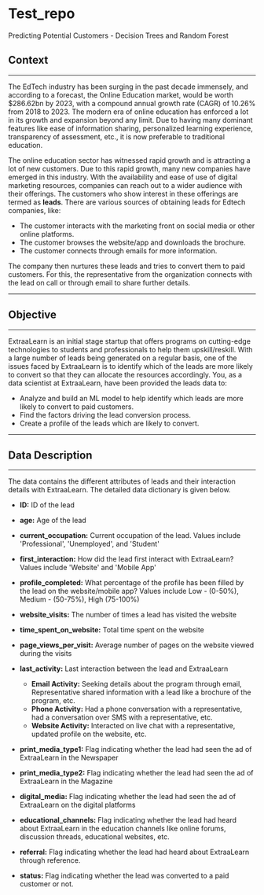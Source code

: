 # Test_repo
Predicting Potential Customers - Decision Trees and Random Forest
## **Context** 
-------------------------------

The EdTech industry has been surging in the past decade immensely, and according to a forecast, the Online Education market, would be worth $286.62bn by 2023, with a compound annual growth rate (CAGR) of 10.26% from 2018 to 2023. The modern era of online education has enforced a lot in its growth and expansion beyond any limit. Due to having many dominant features like ease of information sharing, personalized learning experience, transparency of assessment, etc., it is now preferable to traditional education. 

The online education sector has witnessed rapid growth and is attracting a lot of new customers. Due to this rapid growth, many new companies have emerged in this industry. With the availability and ease of use of digital marketing resources, companies can reach out to a wider audience with their offerings. The customers who show interest in these offerings are termed as **leads**. There are various sources of obtaining leads for Edtech companies, like:

* The customer interacts with the marketing front on social media or other online platforms. 
* The customer browses the website/app and downloads the brochure.
* The customer connects through emails for more information.

The company then nurtures these leads and tries to convert them to paid customers. For this, the representative from the organization connects with the lead on call or through email to share further details.

----------------------------
## **Objective**
-----------------------------


ExtraaLearn is an initial stage startup that offers programs on cutting-edge technologies to students and professionals to help them upskill/reskill. With a large number of leads being generated on a regular basis, one of the issues faced by ExtraaLearn is to identify which of the leads are more likely to convert so that they can allocate the resources accordingly. You, as a data scientist at ExtraaLearn, have been provided the leads data to:
* Analyze and build an ML model to help identify which leads are more likely to convert to paid customers. 
* Find the factors driving the lead conversion process.
* Create a profile of the leads which are likely to convert.


--------------------------
## **Data Description**
--------------------------

The data contains the different attributes of leads and their interaction details with ExtraaLearn. The detailed data dictionary is given below.

* **ID:** ID of the lead
* **age:** Age of the lead
* **current_occupation:** Current occupation of the lead. Values include 'Professional', 'Unemployed', and 'Student'
* **first_interaction:** How did the lead first interact with ExtraaLearn? Values include 'Website' and 'Mobile App'
* **profile_completed:** What percentage of the profile has been filled by the lead on the website/mobile app? Values include Low - (0-50%), Medium - (50-75%), High (75-100%)
* **website_visits:** The number of times a lead has visited the website
* **time_spent_on_website:** Total time spent on the website
* **page_views_per_visit:** Average number of pages on the website viewed during the visits
* **last_activity:** Last interaction between the lead and ExtraaLearn 
    * **Email Activity:** Seeking details about the program through email, Representative shared information with a lead like a brochure of the program, etc.
    * **Phone Activity:** Had a phone conversation with a representative, had a conversation over SMS with a representative, etc.
    * **Website Activity:** Interacted on live chat with a representative, updated profile on the website, etc.

* **print_media_type1:** Flag indicating whether the lead had seen the ad of ExtraaLearn in the Newspaper
* **print_media_type2:** Flag indicating whether the lead had seen the ad of ExtraaLearn in the Magazine
* **digital_media:** Flag indicating whether the lead had seen the ad of ExtraaLearn on the digital platforms
* **educational_channels:** Flag indicating whether the lead had heard about ExtraaLearn in the education channels like online forums, discussion threads, educational websites, etc.
* **referral:** Flag indicating whether the lead had heard about ExtraaLearn through reference.
* **status:** Flag indicating whether the lead was converted to a paid customer or not.
